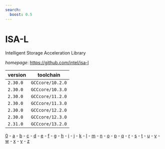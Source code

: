 ```yaml
---
search:
  boost: 0.5
---
```

# ISA-L

Intelligent Storage Acceleration Library

*homepage*: <https://github.com/intel/isa-l>

version | toolchain
--------|----------
``2.30.0`` | ``GCCcore/10.2.0``
``2.30.0`` | ``GCCcore/10.3.0``
``2.30.0`` | ``GCCcore/11.2.0``
``2.30.0`` | ``GCCcore/11.3.0``
``2.30.0`` | ``GCCcore/12.2.0``
``2.30.0`` | ``GCCcore/12.3.0``
``2.31.0`` | ``GCCcore/13.2.0``

[0](../0/index.md) - [a](../a/index.md) - [b](../b/index.md) - [c](../c/index.md) - [d](../d/index.md) - [e](../e/index.md) - [f](../f/index.md) - [g](../g/index.md) - [h](../h/index.md) - [i](../i/index.md) - [j](../j/index.md) - [k](../k/index.md) - [l](../l/index.md) - [m](../m/index.md) - [n](../n/index.md) - [o](../o/index.md) - [p](../p/index.md) - [q](../q/index.md) - [r](../r/index.md) - [s](../s/index.md) - [t](../t/index.md) - [u](../u/index.md) - [v](../v/index.md) - [w](../w/index.md) - [x](../x/index.md) - [y](../y/index.md) - [z](../z/index.md)


